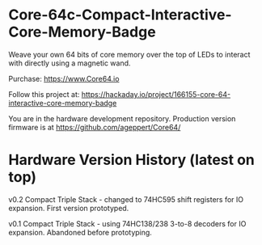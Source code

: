 # Core-64c-Compact-Interactive-Core-Memory-Badge
Weave your own 64 bits of core memory over the top of LEDs to interact with directly using a magnetic wand.

Purchase: https://www.Core64.io

Follow this project at: https://hackaday.io/project/166155-core-64-interactive-core-memory-badge

You are in the hardware development repository. Production version firmware is at https://github.com/ageppert/Core64/

# Hardware Version History (latest on top)

v0.2 Compact Triple Stack - changed to 74HC595 shift registers for IO expansion. First version prototyped.

v0.1 Compact Triple Stack - using 74HC138/238 3-to-8 decoders for IO expansion. Abandoned before prototyping.
